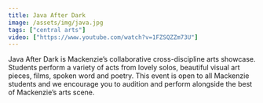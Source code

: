 ```yaml
---
title: Java After Dark
image: /assets/img/java.jpg
tags: ["central arts"]
video: ["https://www.youtube.com/watch?v=1FZSQZZm73U"]
---
```


Java After Dark is Mackenzie’s collaborative cross-discipline arts showcase. Students perform a variety of acts from lovely solos, beautiful visual art pieces, films, spoken word and poetry. This event is open to all Mackenzie students and we encourage you to audition and perform alongside the best of Mackenzie’s arts scene.
